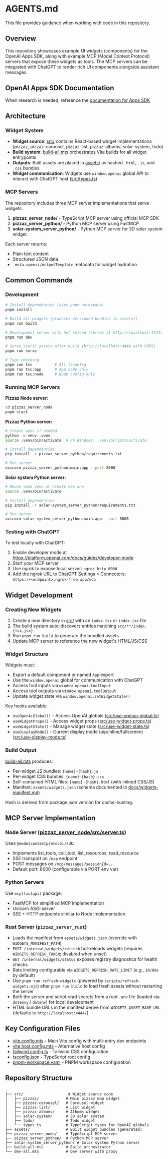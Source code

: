 # AGENTS.md

This file provides guidance when working with code in this repository.

## Overview

This repository showcases example UI widgets (components) for the OpenAI Apps SDK, along with example MCP (Model Context Protocol) servers that expose these widgets as tools. The MCP servers can be integrated with ChatGPT to render rich UI components alongside assistant messages.

## OpenAI Apps SDK Documentation

When research is needed, reference the [documentation for Apps SDK](https://developers.openai.com/apps-sdk)

## Architecture

### Widget System

- **Widget source**: [src/](src/) contains React-based widget implementations (pizzaz, pizzaz-carousel, pizzaz-list, pizzaz-albums, solar-system, todo)
- **Build system**: [build-all.mts](build-all.mts) orchestrates Vite builds for all widget entrypoints
- **Outputs**: Built assets are placed in [assets/](assets/) as hashed `.html`, `.js`, and `.css` bundles
- **Widget communication**: Widgets use `window.openai` global API to interact with ChatGPT host ([src/types.ts](src/types.ts))

### MCP Servers

The repository includes three MCP server implementations that serve widgets:

1. **pizzaz_server_node/** - TypeScript MCP server using official MCP SDK
2. **pizzaz_server_python/** - Python MCP server using FastMCP
3. **solar-system_server_python/** - Python MCP server for 3D solar system widget

Each server returns:

- Plain text content
- Structured JSON data
- `_meta.openai/outputTemplate` metadata for widget hydration

## Common Commands

### Development

```bash
# Install dependencies (uses pnpm workspace)
pnpm install

# Build all widgets (produces versioned bundles in assets/)
pnpm run build

# Development server with hot reload (serves at http://localhost:4444)
pnpm run dev

# Serve static assets after build (http://localhost:4444 with CORS)
pnpm run serve

# Type checking
pnpm run tsc          # All tsconfig
pnpm run tsc:app      # App code only
pnpm run tsc:node     # Node config only
```

### Running MCP Servers

**Pizzaz Node server:**

```bash
cd pizzaz_server_node
pnpm start
```

**Pizzaz Python server:**

```bash
# Create venv if needed
python -m venv .venv
source .venv/bin/activate  # On Windows: .venv\Scripts\activate

# Install dependencies
pip install -r pizzaz_server_python/requirements.txt

# Run server
uvicorn pizzaz_server_python.main:app --port 8000
```

**Solar system Python server:**

```bash
# Reuse same venv or create new one
source .venv/bin/activate

# Install dependencies
pip install -r solar-system_server_python/requirements.txt

# Run server
uvicorn solar-system_server_python.main:app --port 8000
```

### Testing with ChatGPT

To test locally with ChatGPT:

1. Enable developer mode at https://platform.openai.com/docs/guides/developer-mode
2. Start your MCP server
3. Use ngrok to expose local server: `ngrok http 8000`
4. Add the ngrok URL to ChatGPT Settings > Connectors: `https://<endpoint>.ngrok-free.app/mcp`

## Widget Development

### Creating New Widgets

1. Create a new directory in [src/](src/) with an `index.tsx` or `index.jsx` file
2. The build system auto-discovers entries matching `src/**/index.{tsx,jsx}`
3. Run `pnpm run build` to generate the bundled assets
4. Update MCP server to reference the new widget's HTML/JS/CSS

### Widget Structure

Widgets must:

- Export a default component or named `App` export
- Use the `window.openai` global for communication with ChatGPT
- Access tool inputs via `window.openai.toolInput`
- Access tool outputs via `window.openai.toolOutput`
- Update widget state via `window.openai.setWidgetState()`

Key hooks available:

- `useOpenAiGlobal()` - Access OpenAI globals ([src/use-openai-global.ts](src/use-openai-global.ts))
- `useWidgetProps()` - Access widget props ([src/use-widget-props.ts](src/use-widget-props.ts))
- `useWidgetState()` - Manage widget state ([src/use-widget-state.ts](src/use-widget-state.ts))
- `useDisplayMode()` - Current display mode (pip/inline/fullscreen) ([src/use-display-mode.ts](src/use-display-mode.ts))

### Build Output

[build-all.mts](build-all.mts) produces:

- Per-widget JS bundles: `{name}-{hash}.js`
- Per-widget CSS bundles: `{name}-{hash}.css`
- Self-contained HTML files: `{name}-{hash}.html` (with inlined CSS/JS)
- Manifest: `assets/widgets.json` (schema documented in [docs/widgets-manifest.md](docs/widgets-manifest.md))

Hash is derived from package.json version for cache-busting.

## MCP Server Implementation

### Node Server ([pizzaz_server_node/src/server.ts](pizzaz_server_node/src/server.ts))

Uses `@modelcontextprotocol/sdk`:

- Implements list_tools, call_tool, list_resources, read_resource
- SSE transport on `/mcp` endpoint
- POST messages on `/mcp/messages?sessionId=...`
- Default port: 8000 (configurable via PORT env var)

### Python Servers

Use `mcp[fastapi]` package:

- FastMCP for simplified MCP implementation
- Uvicorn ASGI server
- SSE + HTTP endpoints similar to Node implementation

### Rust Server (`pizzaz_server_rust`)

- Loads the manifest from `assets/widgets.json` (override with `WIDGETS_MANIFEST_PATH`)
- `POST /internal/widgets/refresh` hot-reloads widgets (requires `WIDGETS_REFRESH_TOKEN`; disabled when unset)
- `GET /internal/widgets/status` exposes registry diagnostics for health checks
- Rate limiting configurable via `WIDGETS_REFRESH_RATE_LIMIT` (e.g., `10/60s` by default)
- Use `pnpm run refresh:widgets` (powered by `scripts/refresh-widgets.mjs`) after `pnpm run build` to load fresh assets without restarting the server
- Both the server and script read secrets from a root `.env` file (loaded via `dotenvy` / `dotenv`) for local development
- HTML bundle URLs in the manifest derive from `WIDGETS_ASSET_BASE_URL` (defaults to `http://localhost:4444/`)

## Key Configuration Files

- [vite.config.mts](vite.config.mts) - Main Vite config with multi-entry dev endpoints
- [vite.host.config.mts](vite.host.config.mts) - Alternative host config
- [tailwind.config.ts](tailwind.config.ts) - Tailwind CSS configuration
- [tsconfig.json](tsconfig.json) - TypeScript root config
- [pnpm-workspace.yaml](pnpm-workspace.yaml) - PNPM workspace configuration

## Repository Structure

```
.
├── src/                    # Widget source code
│   ├── pizzaz/            # Main pizzaz map widget
│   ├── pizzaz-carousel/   # Carousel widget
│   ├── pizzaz-list/       # List widget
│   ├── pizzaz-albums/     # Albums widget
│   ├── solar-system/      # 3D solar system
│   ├── todo/              # Todo widget
│   └── types.ts           # TypeScript types for OpenAI globals
├── assets/                # Built widget bundles (generated)
├── pizzaz_server_node/    # TypeScript MCP server
├── pizzaz_server_python/  # Python MCP server
├── solar-system_server_python/ # Solar system Python server
├── build-all.mts          # Build orchestrator
└── dev-all.mts            # Dev server with proxy
```
